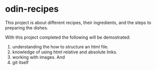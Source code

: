 # odin-recipes
This project is about different recipes, their ingredients, and the steps to preparing the dishes.

With this project completed the following will be demostrated:
1. understanding the how to structure an html file.
2. knowledge of using html relative and absolute links.
3. working with images. And
4. git itself
